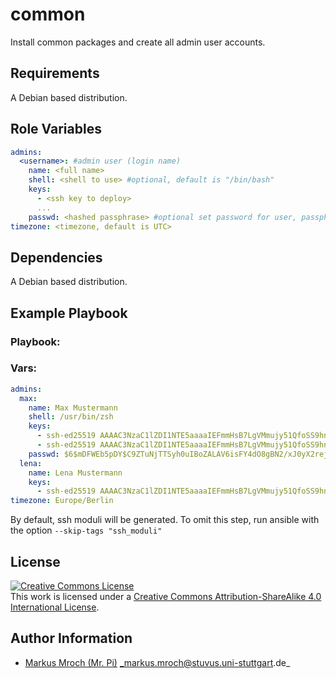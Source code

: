 # common

Install common packages and create all admin user accounts.

## Requirements

A Debian based distribution.

## Role Variables
```yml
admins:
  <username>: #admin user (login name)
    name: <full name>
    shell: <shell to use> #optional, default is "/bin/bash"
    keys:
      - <ssh key to deploy>
      ...
    passwd: <hashed passphrase> #optional set password for user, passphrase needs to be hashed (for more information see: http://docs.ansible.com/ansible/faq.html#how-do-i-generate-crypted-passwords-for-the-user-module)
timezone: <timezone, default is UTC>
```

## Dependencies

A Debian based distribution.

## Example Playbook
### Playbook:

### Vars:
```yml
admins:
  max:
    name: Max Mustermann
    shell: /usr/bin/zsh
    keys:
      - ssh-ed25519 AAAAC3NzaC1lZDI1NTE5aaaaIEFmmHsB7LgVMmujy51QfoSS9hnN7GMEm+Mkcg1YVJnn max123
      - ssh-ed25519 AAAAC3NzaC1lZDI1NTE5aaaaIEFmmHsB7LgVMmujy51QfoSS9hnN7GMEm+Mkcg1YVJnn max321
    passwd: $6$mDFWEb5pDY$C9ZTuNjTTSyh0uIBoZALAV6isFY4dO8gBN2/xJ0yX2rejvr2wKp/wMmHwvoC.gD8NaeozxjhWvNHp3rJEJdJj1
  lena:
    name: Lena Mustermann
    keys:
      - ssh-ed25519 AAAAC3NzaC1lZDI1NTE5aaaaIEFmmHsB7LgVMmujy51QfoSS9hnN7GMEm+Mkcg1YVJnn max123
timezone: Europe/Berlin
```
By default, ssh moduli will be generated. To omit this step, run ansible with the option `--skip-tags "ssh_moduli"`

## License

<a rel="license" href="http://creativecommons.org/licenses/by-sa/4.0/"><img alt="Creative Commons License" style="border-width:0" src="https://i.creativecommons.org/l/by-sa/4.0/80x15.png" /></a><br />This work is licensed under a <a rel="license" href="http://creativecommons.org/licenses/by-sa/4.0/">Creative Commons Attribution-ShareAlike 4.0 International License</a>.

## Author Information
* [Markus Mroch (Mr. Pi)](https://github.com/Mr-Pi) _markus.mroch@stuvus.uni-stuttgart.de_
